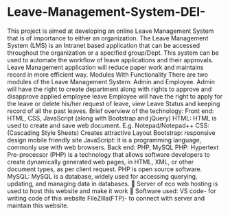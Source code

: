 # Leave-Management-System-DEI-
This project is aimed at developing an online Leave Management System that is of  importance to either an organization. The Leave Management System (LMS) is an Intranet  based application that can be accessed throughout the organization or a specified  group/Dept. This system can be used to automate the workflow of leave applications and  their approvals. Leave Management application will reduce paper work and maintains  record in more efficient way. Modules With Functionality  There are two modules of the Leave Management System: Admin and Employee.  Admin will have the right to create department along with rights to approve and disapprove  applied employee leave  Employee will have the right to apply for the leave or delete his/her request of leave, view  Leave Status and keeping record of all the past leaves.  Brief overview of the technology:  Front end: HTML, CSS, JavaScript (along with Bootstrap and jQuery)  HTML: HTML is used to create and save web document. E.g. Notepad/Notepad++  CSS: (Cascading Style Sheets) Creates attractive Layout  Bootstrap: responsive design mobile friendly site  JavaScript: it is a programming language, commonly use with web browsers.  Back end: PHP, MySQL  PHP: Hypertext Pre-processor (PHP) is a technology that allows software developers to create  dynamically generated web pages, in HTML, XML, or other document types, as per client  request. PHP is open source software.  MySQL: MySQL is a database, widely used for accessing querying, updating, and managing  data in databases.   Server of eco web hosting is used to host this website and make it work   Software used:  VS code- for writing code of this website  FileZilla(FTP)- to connect with server and maintain this website.
